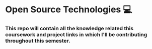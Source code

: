 # Open Source Technologies 💻
### This repo will contain all the knowledge related this coursework and project links in which I'll be contributing  throughout this semester.
